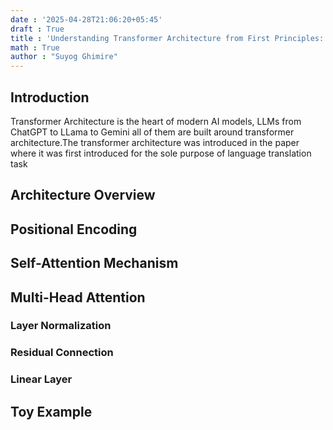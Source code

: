 ```yaml
---
date : '2025-04-28T21:06:20+05:45'
draft : True
title : 'Understanding Transformer Architecture from First Principles: A Detailed Exploration'
math : True
author : "Suyog Ghimire"
---
```

<p style="text-align: justify;">

## Introduction 

Transformer Architecture is the heart of modern AI models, LLMs from ChatGPT to LLama to Gemini all of them are built around transformer architecture.The transformer architecture was introduced in the paper where it was first introduced for the sole purpose of language translation task






















## Architecture Overview

## Positional Encoding

## Self-Attention Mechanism

## Multi-Head Attention
### Layer Normalization
### Residual Connection
### Linear Layer

## Toy Example

</p>